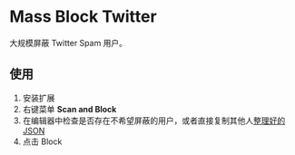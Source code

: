 # Mass Block Twitter

大规模屏蔽 Twitter Spam 用户。

## 使用

1. 安装扩展
2. 右键菜单 **Scan and Block**
3. 在编辑器中检查是否存在不希望屏蔽的用户，或者直接复制其他人[整理好的 JSON](https://gist.github.com/rxliuli/b601c52a21c8f4bae7a9f21f2b9f4303)
4. 点击 Block
